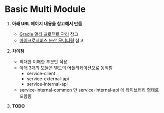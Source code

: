 # Basic Multi Module

1. **아래 URL 페이지 내용을 참고해서 만듬**
    * [Gradle 멀티 프로젝트 관리](https://jojoldu.tistory.com/123 "Gradle 멀티 프로젝트 관리") 참고
    * [마이크로서비스 분산 모니터링](https://brunch.co.kr/@springboot/58 "마이크로서비스 분산 모니터링") 참고
   
2. **차이점**
    * 최대한 이해한 부분만 적용
    * 아래 3개의 모듈은 별도의 어플리케이션으로 동작함 
        * service-client
        * service-external-api
        * service-internal-api
    * service-internal-common 만 service-internal-api 에 라이브러리 형태로 포함됨
    
3. **TODO**
    
